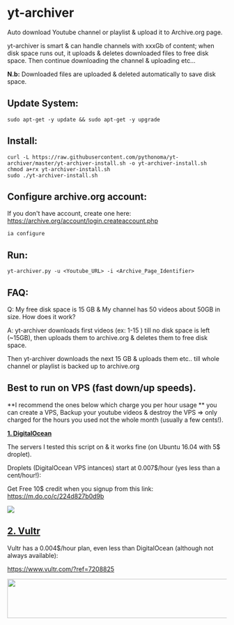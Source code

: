 # yt-archiver

Auto download Youtube channel or playlist & upload it to Archive.org page.

yt-archiver is smart & can handle channels with xxxGb of content; when disk space runs out, it uploads & deletes downloaded files to free disk space. Then continue downloading the channel & uploading etc...

**N.b:** Downloaded files are uploaded & deleted automatically to save disk space.


Update System:
--------------------------------------------------------------------------------
```
sudo apt-get -y update && sudo apt-get -y upgrade
```


Install:
---------------------------------------------------------------------------------
```
curl -L https://raw.githubusercontent.com/pythonoma/yt-archiver/master/yt-archiver-install.sh -o yt-archiver-install.sh
chmod a+rx yt-archiver-install.sh
sudo ./yt-archiver-install.sh
```

Configure archive.org account:
---------------------------------------------------------------------------------

If you don't have account, create one here: <a href="https://archive.org/account/login.createaccount.php" target="_blank">https://archive.org/account/login.createaccount.php</a>


```
ia configure
```


Run:
---------------------------------------------------------------------------------
```
yt-archiver.py -u <Youtube_URL> -i <Archive_Page_Identifier>
```

FAQ:
----------------------------------------------------------------------------

Q: My free disk space is 15 GB & My channel has 50 videos about 50GB in size. How does it work?

A: yt-archiver downloads first videos (ex: 1-15 ) till no disk space is left (~15GB), then uploads them to archive.org & deletes them to free disk space. 

Then yt-archiver downloads the next 15 GB & uploads them etc.. till whole channel or playlist is backed up to archive.org

Best to run on VPS (fast down/up speeds). 
--------------------------------------------------------------------------------

**I recommend the ones below which charge you per hour usage **
you can create a VPS, Backup your youtube videos & destroy the VPS => only charged for the hours you used not the whole month (usually a few cents!).

<a href="https://m.do.co/c/224d827b0d9b"  target="_blank">**1. DigitalOcean**</a>

The servers I tested this script on & it works fine (on Ubuntu 16.04 with 5$ droplet).

Droplets (DigitalOcean VPS intances) start at 0.007$/hour (yes less than a cent/hour!):

Get Free 10$ credit when you signup from this link: https://m.do.co/c/224d827b0d9b

<a href="https://m.do.co/c/224d827b0d9b" target="_blank"><img src="http://i.imgur.com/LVu6P6n.png"></a>


<a href="https://www.vultr.com/?ref=7208825"  target="_blank">**2. Vultr** </a>
------------------------------------------------------------------------------------
Vultr has a 0.004$/hour plan, even less than DigitalOcean (although not always available):

https://www.vultr.com/?ref=7208825

<a href="https://www.vultr.com/?ref=7208825"  target="_blank"><img src="https://www.vultr.com/media/banner_1.png" width="728" height="90"></a>

